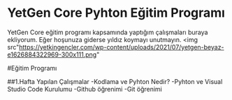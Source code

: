 # YetGen Core Pyhton Eğitim Programı 
YetGen Core eğitim programı kapsamında yaptığım çalışmaları buraya ekliyorum. Eğer hoşunuza giderse yıldız koymayı unutmayın. 
<img src"https://yetkingencler.com/wp-content/uploads/2021/07/yetgen-beyaz-e1626884322969-300x111.png"

#Eğitim Programı 
 
 ##1.Hafta Yapılan Çalışmalar
 -Kodlama ve Pyhton Nedir?
 -Pyhton ve Visual Studio Code Kurulumu 
 -Github öğrenimi 
 -Git öğrenimi


